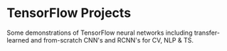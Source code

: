 # TensorFlow Projects

Some demonstrations of TensorFlow neural networks including transfer-learned and from-scratch CNN's and RCNN's for CV, NLP & TS.